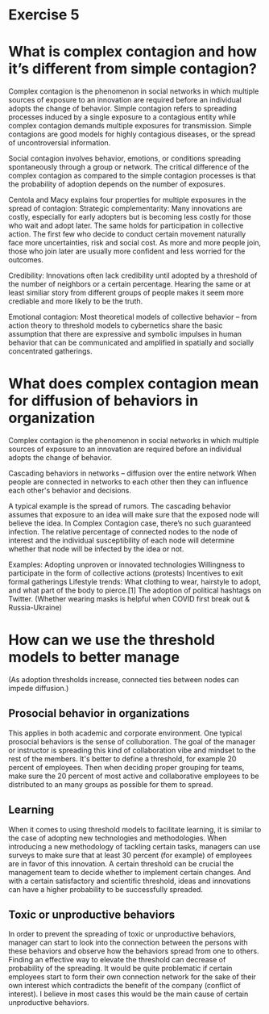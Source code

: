 Exercise 5
================

# What is complex contagion and how it’s different from simple contagion?
Complex contagion is the phenomenon in social networks in which multiple sources of exposure to an innovation 
are required before an individual adopts the change of behavior. 
Simple contagion refers to spreading processes induced by a single exposure to a contagious entity 
while complex contagion demands multiple exposures for transmission. 
Simple contagions are good models for highly contagious diseases, or the spread of uncontroversial information.

Social contagion involves behavior, emotions, or conditions spreading spontaneously through a group or network. 
The critical difference of the complex contagion as compared to the simple contagion processes 
is that the probability of adoption depends on the number of exposures.

Centola and Macy explains four properties for multiple exposures in the spread of contagion:
Strategic complementarity:
Many innovations are costly, especially for early adopters but is becoming less costly for those who wait and adopt later. 
The same holds for participation in collective action. The first few who decide to conduct certain movement naturally face more uncertainties, risk and 
social cost. As more and more people join, those who join later are usually more confident and less worried for the outcomes.

Credibility:
Innovations often lack credibility until adopted by a threshold of the number of neighbors or a certain percentage. 
Hearing the same or at least similiar story from different groups of people makes it seem more crediable and more likely to be the truth.

Emotional contagion:
Most theoretical models of collective behavior – from action theory to threshold models to cybernetics
share the basic assumption that there are expressive and symbolic impulses in human behavior that can be communicated 
and amplified in spatially and socially concentrated gatherings.

# What does complex contagion mean for diffusion of behaviors in organization
Complex contagion is the phenomenon in social networks in which multiple sources of exposure to an innovation 
are required before an individual adopts the change of behavior.

Cascading behaviors in networks – diffusion over the entire network
When people are connected in networks to each other then they can influence each other's behavior and decisions. 

A typical example is the spread of rumors. The cascading behavior assumes that exposure to an idea will make sure that the exposed node will believe the idea. 
In Complex Contagion case, there’s no such guaranteed infection. 
The relative percentage of connected nodes to the node of interest and the individual susceptibility of each node 
will determine whether that node will be infected by the idea or not. 

Examples:
Adopting unproven or innovated technologies
Willingness to participate in the form of collective actions (protests)
Incentives to exit formal gatherings
Lifestyle trends: What clothing to wear, hairstyle to adopt, and what part of the body to pierce.[1]
The adoption of political hashtags on Twitter.
(Whether wearing masks is helpful when COVID first break out & Russia-Ukraine)

# How can we use the threshold models to better manage
(As adoption thresholds increase, connected ties between nodes can impede diffusion.)
## Prosocial behavior in organizations
This applies in both academic and corporate environment. One typical prosocial behaviors is the sense of colluboration. The goal of the manager or instructor 
is spreading this kind of collaboration vibe and mindset to the rest of the members. It's better to define a threshold, for example 20 percent of employees. Then when deciding proper grouping for teams, make sure the 20 percent of most active and collaborative employees to be distributed to an many groups as possible for them to spread. 

## Learning
When it comes to using threshold models to facilitate learning, it is similar to the case of adopting new technologies and methodologies.
When introducing a new methodology of tackling certain tasks, managers can use surveys to make sure that at least 30 percent (for example) of employees are in favor of this innovation. A certain threshold can be crucial the management team to decide whether to implement certain changes. And with a certain satisfactory and scientific threshold, ideas and innovations can have a higher probability to be successfully spreaded.

## Toxic or unproductive behaviors
In order to prevent the spreading of toxic or unproductive behaviors, manager can start to look into the connection between the persons with these behaviors and observe how the behaviors spread from one to others. Finding an effective way to elevate the threshold can decrease of probability of the spreading. It would be quite problematic if certain employees start to form their own connection network for the sake of their own interest which contradicts the benefit of the company (conflict of interest). I believe in most cases this would be the main cause of certain unproductive behaviors.

